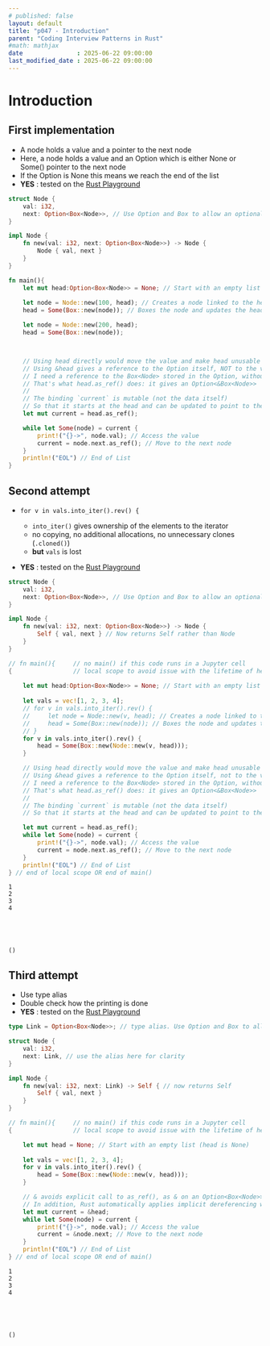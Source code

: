 ```yaml
---
# published: false
layout: default
title: "p047 - Introduction"
parent: "Coding Interview Patterns in Rust"
#math: mathjax
date               : 2025-06-22 09:00:00
last_modified_date : 2025-06-22 09:00:00
---
```


# Introduction

## First implementation
* A node holds a value and a pointer to the next node
* Here, a node holds a value and an Option which is either None or Some() pointer to the next node
* If the Option is None this means we reach the end of the list
* **YES** : tested on the [Rust Playground](https://play.rust-lang.org/)

<!-- <span style="color:red"><b>TODO : </b></span> 
* Add comments in the source code        
 -->

<!-- * <span style="color:lime"><b>Preferred solution?</b></span>  -->




```rust
struct Node {
    val: i32,
    next: Option<Box<Node>>, // Use Option and Box to allow an optional pointer to the next node
}

impl Node {
    fn new(val: i32, next: Option<Box<Node>>) -> Node {
        Node { val, next }
    }
}

fn main(){   
    let mut head:Option<Box<Node>> = None; // Start with an empty list (head is None)
    
    let node = Node::new(100, head); // Creates a node linked to the head 
    head = Some(Box::new(node)); // Boxes the node and updates the head 

    let node = Node::new(200, head); 
    head = Some(Box::new(node)); 



    // Using head directly would move the value and make head unusable
    // Using &head gives a reference to the Option itself, NOT to the value inside
    // I need a reference to the Box<Node> stored in the Option, without taking ownership
    // That's what head.as_ref() does: it gives an Option<&Box<Node>>
    // 
    // The binding `current` is mutable (not the data itself)
    // So that it starts at the head and can be updated to point to the next node
    let mut current = head.as_ref(); 

    while let Some(node) = current {
        print!("{}->", node.val); // Access the value
        current = node.next.as_ref(); // Move to the next node
    }
    println!("EOL") // End of List
}   

```

## Second attempt

* `for v in vals.into_iter().rev() {`    
    * `into_iter()` gives ownership of the elements to the iterator
    * no copying, no additional allocations, no unnecessary clones (`.cloned()`) 
    * **but** `vals` is lost

* **YES** : tested on the [Rust Playground](https://play.rust-lang.org/)


```rust
struct Node {
    val: i32,
    next: Option<Box<Node>>, // Use Option and Box to allow an optional pointer to the next node
}

impl Node {
    fn new(val: i32, next: Option<Box<Node>>) -> Node {
        Self { val, next } // Now returns Self rather than Node
    }
}

// fn main(){     // no main() if this code runs in a Jupyter cell 
{                 // local scope to avoid issue with the lifetime of head during borrow
    
    let mut head:Option<Box<Node>> = None; // Start with an empty list (head is None)
    
    let vals = vec![1, 2, 3, 4];
    // for v in vals.into_iter().rev() {
    //     let node = Node::new(v, head); // Creates a node linked to the head 
    //     head = Some(Box::new(node)); // Boxes the node and updates the head 
    // }
    for v in vals.into_iter().rev() {
        head = Some(Box::new(Node::new(v, head)));
    }

    // Using head directly would move the value and make head unusable
    // Using &head gives a reference to the Option itself, not to the value inside
    // I need a reference to the Box<Node> stored in the Option, without taking ownership
    // That's what head.as_ref() does: it gives an Option<&Box<Node>>
    // 
    // The binding `current` is mutable (not the data itself)
    // So that it starts at the head and can be updated to point to the next node

    let mut current = head.as_ref(); 
    while let Some(node) = current {
        print!("{}->", node.val); // Access the value
        current = node.next.as_ref(); // Move to the next node
    }
    println!("EOL") // End of List
} // end of local scope OR end of main()
```

    1
    2
    3
    4





    ()



## Third attempt
* Use type alias
* Double check how the printing is done
* **YES** : tested on the [Rust Playground](https://play.rust-lang.org/)



```rust
type Link = Option<Box<Node>>; // type alias. Use Option and Box to allow an optional pointer to the next node 

struct Node {
    val: i32,
    next: Link, // use the alias here for clarity
}

impl Node {
    fn new(val: i32, next: Link) -> Self { // now returns Self
        Self { val, next }
    }
}

// fn main(){     // no main() if this code runs in a Jupyter cell 
{                 // local scope to avoid issue with the lifetime of head during borrow

    let mut head = None; // Start with an empty list (head is None)
    
    let vals = vec![1, 2, 3, 4];
    for v in vals.into_iter().rev() {
        head = Some(Box::new(Node::new(v, head)));
    }

    // & avoids explicit call to as_ref(), as & on an Option<Box<Node>> obviously gives an &Option<Box<Node>>
    // In addition, Rust automatically applies implicit dereferencing when matching with while let.
    let mut current = &head; 
    while let Some(node) = current {
        print!("{}->", node.val); // Access the value
        current = &node.next; // Move to the next node
    }
    println!("EOL") // End of List
} // end of local scope OR end of main()       
```

    1
    2
    3
    4





    ()


